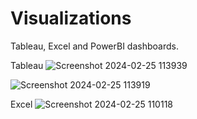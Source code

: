 # Visualizations

Tableau, Excel and PowerBI dashboards.

Tableau
![Screenshot 2024-02-25 113939](https://github.com/Shru0220/Visualizations/assets/154072471/16711729-4dfa-4d51-b54a-bbab3d87e3c0)

![Screenshot 2024-02-25 113919](https://github.com/Shru0220/Visualizations/assets/154072471/0011cf9e-117c-4abb-9f55-626659927cf1)



Excel
![Screenshot 2024-02-25 110118](https://github.com/Shru0220/Visualizations/assets/154072471/a3047bca-e82c-42e8-b45c-a864eaff84f6)
